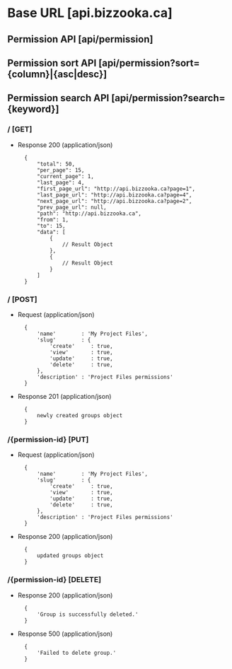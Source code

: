 # Base URL [api.bizzooka.ca]

## Permission API [api/permission]

## Permission sort API [api/permission?sort={column}|{asc|desc}]

## Permission search API [api/permission?search={keyword}]

### / [GET]

+ Response 200 (application/json)

        {
            "total": 50,
            "per_page": 15,
            "current_page": 1,
            "last_page": 4,
            "first_page_url": "http://api.bizzooka.ca?page=1",
            "last_page_url": "http://api.bizzooka.ca?page=4",
            "next_page_url": "http://api.bizzooka.ca?page=2",
            "prev_page_url": null,
            "path": "http://api.bizzooka.ca",
            "from": 1,
            "to": 15,
            "data": [
                {
                    // Result Object
                },
                {
                    // Result Object
                }
            ]
        }

### / [POST]

+ Request (application/json)

        {
            'name'        : 'My Project Files',
            'slug'        : {
                'create'     : true,
                'view'       : true,
                'update'     : true,
                'delete'     : true,
            },
            'description' : 'Project Files permissions'
        }

+ Response 201 (application/json)

        {
            newly created groups object
        }

### /{permission-id} [PUT]

+ Request (application/json)

        {
            'name'        : 'My Project Files',
            'slug'        : {
                'create'     : true,
                'view'       : true,
                'update'     : true,
                'delete'     : true,
            },
            'description' : 'Project Files permissions'
        }

+ Response 200 (application/json)

        {
            updated groups object
        }

### /{permission-id} [DELETE]

+ Response 200 (application/json)

        {
            'Group is successfully deleted.'
        }

+ Response 500 (application/json)

        {
            'Failed to delete group.'
        }
